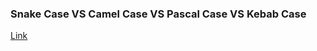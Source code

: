 ### Snake Case VS Camel Case VS Pascal Case VS Kebab Case 
[Link](https://www.freecodecamp.org/news/snake-case-vs-camel-case-vs-pascal-case-vs-kebab-case-whats-the-difference/)

